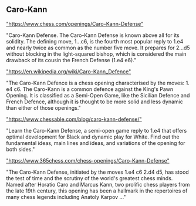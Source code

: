 <h2>Caro-Kann</h2>
<p><a href="https://www.chess.com/openings/Caro-Kann-Defense">"https://www.chess.com/openings/Caro-Kann-Defense"</a></p>

<p>"Caro-Kann Defense. The Caro-Kann Defense is known above all for its solidity. The defining move, 1...c6, is the fourth most popular reply to 1.e4 and nearly twice as common as the number five move. It prepares for 2...d5 without blocking in the light-squared bishop, which is considered the main drawback of its cousin the French Defense (1.e4 e6)." </p>

<p><a href="https://en.wikipedia.org/wiki/Caro–Kann_Defence">"https://en.wikipedia.org/wiki/Caro–Kann_Defence"</a></p>

<p>"The Caro-Kann Defence is a chess opening characterised by the moves: 1. e4 c6. The Caro-Kann is a common defence against the King's Pawn Opening. It is classified as a Semi-Open Game, like the Sicilian Defence and French Defence, although it is thought to be more solid and less dynamic than either of those openings." </p>

<p><a href="https://www.chessable.com/blog/caro-kann-defense/">"https://www.chessable.com/blog/caro-kann-defense/"</a></p>

<p>"Learn the Caro-Kann Defense, a semi-open game reply to 1.e4 that offers optimal development for Black and dynamic play for White. Find out the fundamental ideas, main lines and ideas, and variations of the opening for both sides." </p>

<p><a href="https://www.365chess.com/chess-openings/Caro-Kann-Defense">"https://www.365chess.com/chess-openings/Caro-Kann-Defense"</a></p>

<p>"The Caro-Kann Defense, initiated by the moves 1.e4 c6 2.d4 d5, has stood the test of time and the scrutiny of the world's greatest chess minds. Named after Horatio Caro and Marcus Kann, two prolific chess players from the late 19th century, this opening has been a hallmark in the repertoires of many chess legends including Anatoly Karpov ..." </p>

